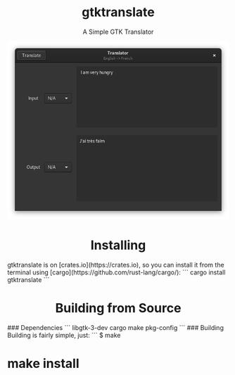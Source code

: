 <h1 align="center">gtktranslate</h1>
<p align="center">A Simple GTK Translator</p>
<p align="center"><img src="https://raw.githubusercontent.com/DefunctLizard/gtktranslate/master/docs/screenshot.png" alt="Screenshot"></p>
<h1 align="center">Installing</h1>
gtktranslate is on [crates.io](https://crates.io), so you can install it from the terminal using [cargo](https://github.com/rust-lang/cargo/):
```
cargo install gtktranslate
```
<h1 align="center">Building from Source</h1>
### Dependencies
```
libgtk-3-dev cargo make pkg-config
```
### Building
Building is fairly simple, just:
```
$ make

# make install
```
